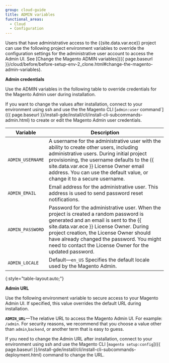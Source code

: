 ```yaml
---
group: cloud-guide
title: ADMIN variables
functional_areas:
  - Cloud
  - Configuration
---
```


Users that have administrative access to the {{site.data.var.ece}} project can use the
following project environment variables to override the configuration settings
for the administrative user account to access the Admin UI. See [Change the Magento ADMIN variables]({{ page.baseurl }}/cloud/before/before-setup-env-2_clone.html#change-the-magento-admin-variables).


**Admin credentials**

Use the ADMIN variables in the following table to override credentials for the Magento Admin user during installation. 

If you want to change the values after installation, connect to your environment using ssh and use the the Magento CLI [`admin:user` command`]({{ page.baseurl }}/install-gde/install/cli/install-cli-subcommands-admin.html) to create or edit the Magento Admin user credentials.

| Variable        | Description                                                                                                                                                                                                                                                                           |
|-----------------|--------------------------------------------------------------------------------------------------------------------------------------------------------------------------------------------------------------------------------------------------------------------------------------------------------|
| `ADMIN_USERNAME`|A username for the administrative user with the ability to create other users, including administrative users. During initial project provisioning, the username defaults to the {{ site.data.var.ece }} License Owner email address. You can use the default value, or change it to a secure username.|
|`ADMIN_EMAIL`|Email address for the administrative user. This address is used to send password reset notifications.|
|`ADMIN_PASSWORD`|Password for the administrative user. When the project is created a random password is generated and an email is sent to the {{ site.data.var.ece }} License Owner. During project creation, the License Owner should have already changed the password. You might need to contact the License Owner for the updated password.|
| `ADMIN_LOCALE`    | Default—`en_US` Specifies the default locale used by the Magento Admin.
{:style="table-layout:auto;"}


**Admin URL**

Use the following environment variable to secure access to your Magento Admin UI. If specified, this value overrides the default URL during installation.

**`ADMIN_URL`**—The relative URL to access the Magento Admin UI. For example: `/admin`. For security reasons, we recommend that you choose a value other than `admin`,`backend`, or another term that is easy to guess.

If you need to change the Admin URL after installation, connect to your environment using ssh and use the Magento CLI [`magento setup:config`]({{ page.baseurl }}/install-gde/install/cli/install-cli-subcommands-deployment.html) command to change the URL. 
